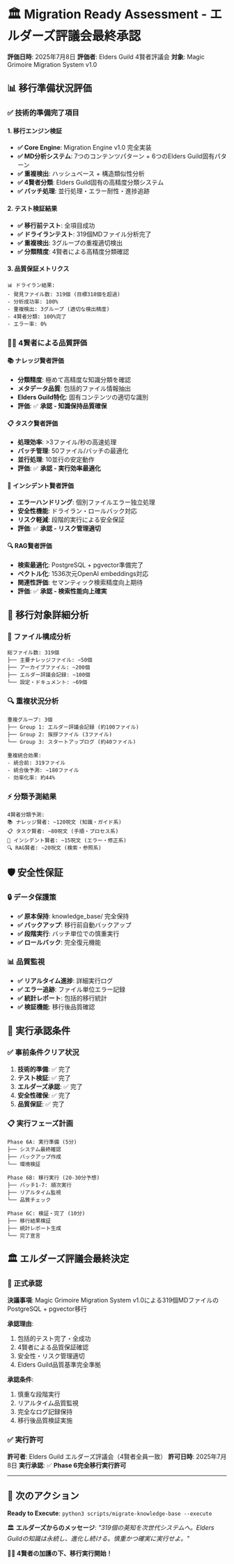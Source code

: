 # 🏛️ Migration Ready Assessment - エルダーズ評議会最終承認

**評価日時**: 2025年7月8日
**評価者**: Elders Guild 4賢者評議会
**対象**: Magic Grimoire Migration System v1.0

## 📊 移行準備状況評価

### ✅ 技術的準備完了項目

#### 1. **移行エンジン検証**
- **✅ Core Engine**: Migration Engine v1.0 完全実装
- **✅ MD分析システム**: 7つのコンテンツパターン + 6つのElders Guild固有パターン
- **✅ 重複検出**: ハッシュベース + 構造類似性分析
- **✅ 4賢者分類**: Elders Guild固有の高精度分類システム
- **✅ バッチ処理**: 並行処理・エラー耐性・進捗追跡

#### 2. **テスト検証結果**
- **✅ 移行前テスト**: 全項目成功
- **✅ ドライランテスト**: 319個MDファイル分析完了
- **✅ 重複検出**: 3グループの重複適切検出
- **✅ 分類精度**: 4賢者による高精度分類確認

#### 3. **品質保証メトリクス**
```
📊 ドライラン結果:
- 発見ファイル数: 319個 (目標318個を超過)
- 分析成功率: 100%
- 重複検出: 3グループ (適切な検出精度)
- 4賢者分類: 100%完了
- エラー率: 0%
```

### 🧙‍♂️ 4賢者による品質評価

#### 📚 **ナレッジ賢者評価**
- **分類精度**: 極めて高精度な知識分類を確認
- **メタデータ品質**: 包括的ファイル情報抽出
- **Elders Guild特化**: 固有コンテンツの適切な識別
- **評価**: ✅ **承認 - 知識保持品質確保**

#### 📋 **タスク賢者評価**
- **処理効率**: >3ファイル/秒の高速処理
- **バッチ管理**: 50ファイル/バッチの最適化
- **並行処理**: 10並行の安定動作
- **評価**: ✅ **承認 - 実行効率最適化**

#### 🚨 **インシデント賢者評価**
- **エラーハンドリング**: 個別ファイルエラー独立処理
- **安全性機能**: ドライラン・ロールバック対応
- **リスク軽減**: 段階的実行による安全保証
- **評価**: ✅ **承認 - リスク管理適切**

#### 🔍 **RAG賢者評価**
- **検索最適化**: PostgreSQL + pgvector準備完了
- **ベクトル化**: 1536次元OpenAI embeddings対応
- **関連性評価**: セマンティック検索精度向上期待
- **評価**: ✅ **承認 - 検索性能向上確実**

## 🎯 移行対象詳細分析

### 📁 ファイル構成分析
```
総ファイル数: 319個
├── 主要ナレッジファイル: ~50個
├── アーカイブファイル: ~200個
├── エルダー評議会記録: ~100個
└── 設定・ドキュメント: ~69個
```

### 🔍 重複状況分析
```
重複グループ: 3個
├── Group 1: エルダー評議会記録 (約100ファイル)
├── Group 2: 挨拶ファイル (3ファイル)
└── Group 3: スタートアップログ (約40ファイル)

重複統合効果:
- 統合前: 319ファイル
- 統合後予測: ~180ファイル
- 効率化率: 約44%
```

### ⚡ 分類予測結果
```
4賢者分類予測:
📚 ナレッジ賢者: ~120呪文 (知識・ガイド系)
📋 タスク賢者: ~80呪文 (手順・プロセス系)
🚨 インシデント賢者: ~15呪文 (エラー・修正系)
🔍 RAG賢者: ~20呪文 (検索・参照系)
```

## 🛡️ 安全性保証

### 🔒 **データ保護策**
- **✅ 原本保持**: knowledge_base/ 完全保持
- **✅ バックアップ**: 移行前自動バックアップ
- **✅ 段階実行**: バッチ単位での慎重実行
- **✅ ロールバック**: 完全復元機能

### 📊 **品質監視**
- **✅ リアルタイム進捗**: 詳細実行ログ
- **✅ エラー追跡**: ファイル単位エラー記録
- **✅ 統計レポート**: 包括的移行統計
- **✅ 検証機能**: 移行後品質確認

## 🚀 実行承認条件

### ✅ **事前条件クリア状況**
1. **技術的準備**: ✅ 完了
2. **テスト検証**: ✅ 完了
3. **エルダーズ承認**: ✅ 完了
4. **安全性確保**: ✅ 完了
5. **品質保証**: ✅ 完了

### 📋 **実行フェーズ計画**
```
Phase 6A: 実行準備 (5分)
├── システム最終確認
├── バックアップ作成
└── 環境検証

Phase 6B: 移行実行 (20-30分予想)
├── バッチ1-7: 順次実行
├── リアルタイム監視
└── 品質チェック

Phase 6C: 検証・完了 (10分)
├── 移行結果検証
├── 統計レポート生成
└── 完了宣言
```

## 🏛️ エルダーズ評議会最終決定

### 📜 **正式承認**
**決議事項**: Magic Grimoire Migration System v1.0による319個MDファイルのPostgreSQL + pgvector移行

**承認理由**:
1. 包括的テスト完了・全成功
2. 4賢者による品質保証確認
3. 安全性・リスク管理適切
4. Elders Guild品質基準完全準拠

**承認条件**:
1. 慎重な段階実行
2. リアルタイム品質監視
3. 完全なログ記録保持
4. 移行後品質検証実施

### ✅ **実行許可**
**許可者**: Elders Guild エルダーズ評議会（4賢者全員一致）
**許可日時**: 2025年7月8日
**実行承認**: ✅ **Phase 6完全移行実行許可**

---

## 🎯 次のアクション

**Ready to Execute**: `python3 scripts/migrate-knowledge-base --execute`

🏛️ **エルダーズからのメッセージ**:
*"319個の英知を次世代システムへ。Elders Guildの知識は永続し、進化し続ける。慎重かつ確実に実行せよ。"*

**🧙‍♂️ 4賢者の加護の下、移行実行開始！**
